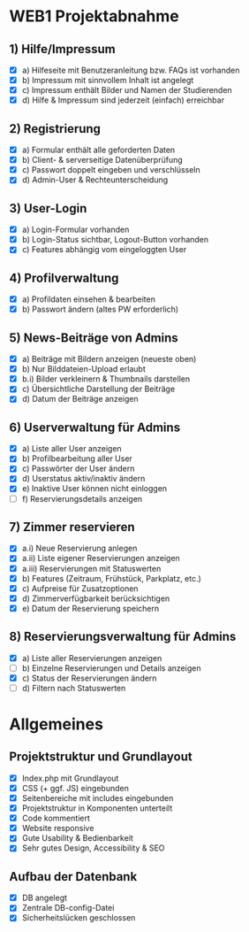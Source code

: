# WEB1 Projektabnahme

## 1) Hilfe/Impressum

- [x] a) Hilfeseite mit Benutzeranleitung bzw. FAQs ist vorhanden
- [x] b) Impressum mit sinnvollem Inhalt ist angelegt
- [x] c) Impressum enthält Bilder und Namen der Studierenden
- [x] d) Hilfe & Impressum sind jederzeit (einfach) erreichbar

## 2) Registrierung

- [x] a) Formular enthält alle geforderten Daten
- [x] b) Client- & serverseitige Datenüberprüfung
- [x] c) Passwort doppelt eingeben und verschlüsseln
- [x] d) Admin-User & Rechteunterscheidung

## 3) User-Login

- [x] a) Login-Formular vorhanden
- [x] b) Login-Status sichtbar, Logout-Button vorhanden
- [x] c) Features abhängig vom eingeloggten User

## 4) Profilverwaltung

- [x] a) Profildaten einsehen & bearbeiten
- [x] b) Passwort ändern (altes PW erforderlich)

## 5) News-Beiträge von Admins

- [x] a) Beiträge mit Bildern anzeigen (neueste oben)
- [x] b) Nur Bilddateien-Upload erlaubt
- [x] b.i) Bilder verkleinern & Thumbnails darstellen
- [x] c) Übersichtliche Darstellung der Beiträge
- [x] d) Datum der Beiträge anzeigen

## 6) Userverwaltung für Admins

- [x] a) Liste aller User anzeigen
- [x] b) Profilbearbeitung aller User
- [x] c) Passwörter der User ändern
- [x] d) Userstatus aktiv/inaktiv ändern
- [x] e) Inaktive User können nicht einloggen
- [ ] f) Reservierungsdetails anzeigen

## 7) Zimmer reservieren

- [x] a.i) Neue Reservierung anlegen
- [x] a.ii) Liste eigener Reservierungen anzeigen
- [x] a.iii) Reservierungen mit Statuswerten
- [x] b) Features (Zeitraum, Frühstück, Parkplatz, etc.)
- [x] c) Aufpreise für Zusatzoptionen
- [x] d) Zimmerverfügbarkeit berücksichtigen
- [x] e) Datum der Reservierung speichern

## 8) Reservierungsverwaltung für Admins

- [x] a) Liste aller Reservierungen anzeigen
- [ ] b) Einzelne Reservierungen und Details anzeigen
- [x] c) Status der Reservierungen ändern
- [ ] d) Filtern nach Statuswerten

# Allgemeines

## Projektstruktur und Grundlayout

- [x] Index.php mit Grundlayout 
- [x] CSS (+ ggf. JS) eingebunden
- [x] Seitenbereiche mit includes eingebunden
- [x] Projektstruktur in Komponenten unterteilt
- [x] Code kommentiert
- [x] Website responsive
- [x] Gute Usability & Bedienbarkeit
- [x] Sehr gutes Design, Accessibility & SEO

## Aufbau der Datenbank

- [x] DB angelegt
- [x] Zentrale DB-config-Datei
- [x] Sicherheitslücken geschlossen